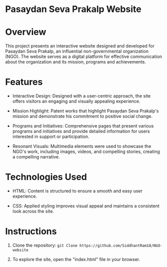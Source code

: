 # Pasaydan Seva Prakalp Website
# Overview
This project presents an interactive website designed and developed for Pasaydan Seva Prakalp, an influential non-governmental organization (NGO). The website serves as a digital platform for effective communication about the organization and its mission, programs and achievements.
# Features
- Interactive Design: Designed with a user-centric approach, the site offers visitors an engaging and visually appealing experience.

- Mission Highlight: Patent works that highlight Pasaydan Seva Prakalp's mission and demonstrate his commitment to positive social change.

- Programs and Initiatives: Comprehensive pages that present various programs and initiatives and provide detailed information for users interested in support or participation.

- Resonant Visuals: Multimedia elements were used to showcase the NGO's work, including images, videos, and compelling stories, creating a compelling narrative.
# Technologies Used
- HTML: Content is structured to ensure a smooth and easy user experience.

- CSS: Applied styling improves visual appeal and maintains a consistent look across the site.
# Instructions
1. Clone the repository: `git Clone https://github.com/SiddhantRam18/NGO-website`

2. To explore the site, open the "index.html" file in your browser.
